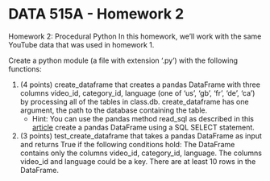 # DATA 515A - Homework 2
Homework 2: Procedural Python
In this homework, we’ll work with the same YouTube data that was used in homework 1.

Create a python module (a file with extension ‘.py’) with the following functions:

1. (4 points) create_dataframe that creates a pandas DataFrame with three columns video_id, category_id, language (one of  ‘us’, ‘gb’, ‘fr’, ‘de’, ‘ca’) by processing all of the tables in class.db. create_dataframe has one argument, the path to the database containing the table.
   - Hint: You can use the pandas method read_sql as described in this [article](https://www.dataquest.io/blog/python-pandas-databases/) create a pandas DataFrame using a SQL SELECT statement.
1. (3 points) test_create_dataframe that takes a pandas DataFrame as input and returns True if the following conditions hold:
The DataFrame contains only the columns video_id, category_id, language.
The columns video_id and language could be a key.
There are at least 10 rows in the DataFrame.
